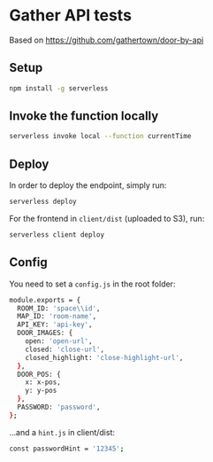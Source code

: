 # Gather API tests

Based on https://github.com/gathertown/door-by-api

## Setup

```bash
npm install -g serverless
```

## Invoke the function locally

```bash
serverless invoke local --function currentTime
```

## Deploy

In order to deploy the endpoint, simply run:

```bash
serverless deploy
```
For the frontend in `client/dist` (uploaded to S3), run:
```bash
serverless client deploy
```

## Config
You need to set a `config.js` in the root folder:

```bash
module.exports = {
  ROOM_ID: 'space\\id',
  MAP_ID: 'room-name',
  API_KEY: 'api-key',
  DOOR_IMAGES: {
    open: 'open-url',
    closed: 'close-url',
    closed_highlight: 'close-highlight-url',
  },
  DOOR_POS: {
    x: x-pos,
    y: y-pos
  },
  PASSWORD: 'password',
};
```
...and a `hint.js` in client/dist:

```bash
const passwordHint = '12345';
```